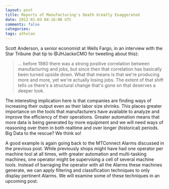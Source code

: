 ```yaml
---           
layout: post
title: Reports of Manufacturing's Death Greatly Exaggerated
date: 2012-01-03 04:16:00 UTC
comments: false
categories: 
tags: athulan
---
```


Scott Anderson, a senior economist at Wells Fargo, in an interview with the Star Tribune (hat tip to @JHJackoCMO for tweeting about this):
> ... before 1980 there was a strong positive correlation between manufacturing and jobs, but since then that correlation has basically been turned upside down. What that means is that we're producing more and more, yet we're actually losing jobs. The extent of that shift tells us there's a structural change that's gone on that deserves a deeper look.

The interesting implication here is that companies are finding ways of increasing their output even as their labor size shrinks. This places greater importance on the tools that manufacturers have available to analyze and improve the efficiency of their operations. Greater automation means that more data is being generated by more equipment and we will need ways of reasoning over them in both realtime and over longer (historical) periods. Big Data to the rescue? We think so!


A good example is again going back to the MTConnect Alarms discussed in the previous post. While previously shops might have had one operator per machine tool at all times, with greater automation and multi-tasking machines, one operator might be supervising a cell of several machine tools. Instead of barraging the operator with all the Alarms these machines generate, we can apply filtering and classification techniques to only display pertinent Alarms. We will examine some of these techniques in an upcoming post. 
